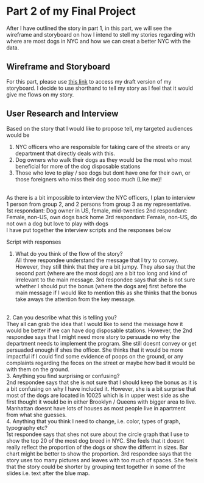 # Part 2 of my Final Project
After I have outlined the story in part 1, in this part, we will see the wireframe and storyboard
on how I intend to stell my stories regarding with where are most dogs in NYC and how we can creat a better NYC with the data.

## Wireframe and Storyboard
For this part, please use [this link](https://preview.shorthand.com/jQ89PSvBdl1wMlEL) to access my draft version of my storyboard.
I decide to use shorthand to tell my story as I feel that it would give me flows on my story.

## User Research and Interview
Based on the story that I would like to propose tell, my targeted audiences would be
1. NYC officers who are responsible for taking care of the streets or any department that directly deals with this.
2. Dog owners who walk their dogs as they would be the most who most beneficial for more of the dog disposable stations
3. Those who love to play / see dogs but dont have one for their own, or those foreigners who miss their dog sooo much (Like me)!

<br/>
As there is a bit impossible to interview the NYC officers, I plan to interview 1 person from group 2, and 2 persons from group 3 as my representative.
1st respondant: Dog owner in US, female, mid-twenties
2nd respondant: Female, non-US, own dogs back home
3rd respondant: Female, non-US, do not own a dog but love to play with dogs
<br/>
I have put together the interview scripts and the responses below
<br/>


Script with responses
1. What do you think of the flow of the story?
<br/> All three respondee understand the message that I try to convey. However, they still think that they are a bit jumpy.
They also say that the second part (where are the most dogs) are a bit too long and kind of irrelevant to the main message.
3rd respondee says that she is not sure whether I should put the bonus (where the dogs are) first before the main message if I would like to mention this as she thinks that the bonus take aways the attention from the key message.

<br/>
2. Can you describe what this is telling you?
<br/> They all can grab the idea that I would like to send the message how it would be better if we can have dog disposable stations. However, the 2nd respondee says that I might need more story to persuade no why the department needs to implement the program. She still doesnt convey or get persuaded enough if shes the officer.
She thinks that it would be more impactful if I could find some evidence of poops on the ground, or any complaints regarding the feces on the street or maybe how bad it would be with them on the ground. 

<br/>
3. Anything you find surprising or confusing?
<br/> 2nd respondee says that she is not sure that I should keep the bonus as it is a bit confusing on why I have included it.
However, she is a bit surprise that most of the dogs are located in 10025 which is in upper west side as she first thought it would be in either Brooklyn / Queens with bigger area to live. Manhattan doesnt have lots of houses as most people live in apartment from what she guesses.

<br/>
4. Anything that you think I need to change, i.e. color, types of graph, typography etc?
<br/> 1st respondee says that shes not sure about the circle graph that I use to show the top 20 of the most dog breed in NYC. She feels that it doesnt really reflect the proportion of the dogs or show the differnt in sizes. Bar chart might be better to show the proportion. 3rd respondee says that the story uses too many pictures and leaves with too much of spaces. She feels that the story could be shorter by grouping text together in some of the slides i.e. text after the blue map.

